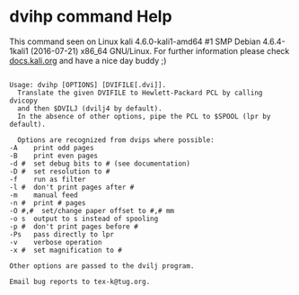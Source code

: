 # dvihp command Help
 
 This command seen on Linux kali 4.6.0-kali1-amd64 #1 SMP Debian 4.6.4-1kali1 (2016-07-21) x86_64 GNU/Linux. For further information please check [docs.kali.org](docs.kali.org) and have a nice day buddy ;) 

~~~

Usage: dvihp [OPTIONS] [DVIFILE[.dvi]].
  Translate the given DVIFILE to Hewlett-Packard PCL by calling dvicopy
  and then $DVILJ (dvilj4 by default).
  In the absence of other options, pipe the PCL to $SPOOL (lpr by default).
  
  Options are recognized from dvips where possible:
-A    print odd pages
-B    print even pages
-d #  set debug bits to # (see documentation)
-D #  set resolution to #
-f    run as filter
-l #  don't print pages after #
-m    manual feed
-n #  print # pages
-O #,#  set/change paper offset to #,# mm
-o s  output to s instead of spooling
-p #  don't print pages before #
-Ps   pass directly to lpr
-v    verbose operation
-x #  set magnification to #

Other options are passed to the dvilj program.

Email bug reports to tex-k@tug.org.

~~~
